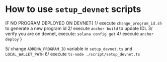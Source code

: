# How to use `setup_devnet` scripts

IF NO PROGRAM DEPLOYED ON DEVNET{
1/ execute `change_program_id.sh` to generate a new program id
2/ execute `anchor build` to update IDL
3/ verify you are on devnet, execute: `solana config get`
4/ execute `anchor deploy`
}

5/ change `ADRENA_PROGRAM_ID` variable in `setup_devnet.ts` and `LOCAL_WALLET_PATH`
6/ execute `ts-node ./script/setup_devnet.ts`
